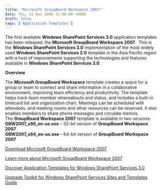 ```yaml
---
title: 'Microsoft GroupBoard Workspace 2007!'
date: Thu, 21 Dec 2006 21:06:00 +0000
draft: false
tags: ['Application Templates']
---
```


The first available **Windows SharePoint Services 3.0** application templates has been released. the **Microsoft GroupBoard Workspace 2007**.  This is the **Windows SharePoint Services 3.0** implementation of the most widely used **Windows SharePoint Services 2.0** template in the Asia Pacific region with a host of improvements supporting the technologies and features available in **Windows SharePoint Services 3.0**.

**Overview**

The **Microsoft GroupBoard Workspace** template creates a space for a group or team to connect and share information in a collaborative environment, improving team efficiency and productivity. The template helps track team member whereabouts and status, and includes a built-in timecard list and organization chart. Meetings can be scheduled with attendees, and meeting rooms and other resources can be reserved. It also enables members to share phone messages and circulate memos.  
The **GroupBoard Workspace 2007** template is available in two versions:  
**GBW2007\_x86\_en-us.exe** – 32-bit version of **GroupBoard Workspace 2007**  
**GBW2007\_x64\_en-us.exe** – 64-bit version of **GroupBoard Workspace 2007**

[Download Microsoft GroupBoard Workspace 2007](http://www.microsoft.com/downloads/details.aspx?familyid=4030D847-31BC-43EA-90EC-111B546D5411&displaylang=en#filelist)

[Learn more about Microsoft GroupBoard Workspace 2007](http://office.microsoft.com/ja-jp/groupboard/default.aspx)

[Discover Application Templates for Windows SharePoint Services 3.0](http://blogs.technet.com/wbaer/archive/2006/11/21/discover-application-templates-for-windows-sharepoint-services-3-0.aspx)

[Upgrade Toolkit for Windows SharePoint Services Sites and Templates Guide](http://www.microsoft.com/downloads/details.aspx?FamilyId=A70BD8F8-A0F0-4D00-9010-8E40B7C98F68&displaylang=en)